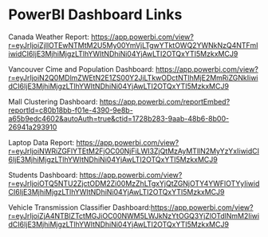 # PowerBI Dashboard Links
Canada Weather Report: https://app.powerbi.com/view?r=eyJrIjoiZjllOTEwNTMtM2U5My00YmVjLTgwYTktOWQ2YWNkNzQ4NTFmIiwidCI6IjE3MjhiMjgzLTlhYWItNDhiNi04YjAwLTI2OTQxYTI5MzkxMCJ9

Vancouver Cime and Population Dashboard: https://app.powerbi.com/view?r=eyJrIjoiN2Q0MDlmZWEtN2E1ZS00Y2JiLTkwODctNTlhMjE2MmRiZGNkIiwidCI6IjE3MjhiMjgzLTlhYWItNDhiNi04YjAwLTI2OTQxYTI5MzkxMCJ9

Mall Clustering Dashboard: https://app.powerbi.com/reportEmbed?reportId=c80b18bb-f01e-4390-9e8b-a65b9edc4602&autoAuth=true&ctid=1728b283-9aab-48b6-8b00-26941a293910

Laptop Data Report: https://app.powerbi.com/view?r=eyJrIjoiNWRiZGFlYTEtM2FjOC00NjFiLWI3ZjQtMzAyMTllN2MyYzYxIiwidCI6IjE3MjhiMjgzLTlhYWItNDhiNi04YjAwLTI2OTQxYTI5MzkxMCJ9

Students Dashboard: https://app.powerbi.com/view?r=eyJrIjoiOTQ5NTU2ZjctODM2Zi00MzZhLTgxYjQtZGNjOTY4YWFlOTYyIiwidCI6IjE3MjhiMjgzLTlhYWItNDhiNi04YjAwLTI2OTQxYTI5MzkxMCJ9

Vehicle Transmission Classifier Dashboard:https://app.powerbi.com/view?r=eyJrIjoiZjA4NTBlZTctMGJiOC00NWM5LWJkNzYtOGQ3YjZlOTdlNmM2IiwidCI6IjE3MjhiMjgzLTlhYWItNDhiNi04YjAwLTI2OTQxYTI5MzkxMCJ9
